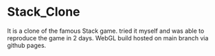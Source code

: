 # Stack_Clone

It is a clone of the famous Stack game. tried it myself and was able to reproduce the game in 2 days.
WebGL build hosted on main branch via github pages.
